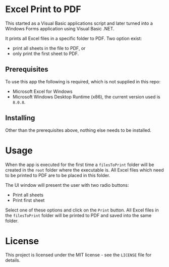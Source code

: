 # Excel Print to PDF
This started as a Visual Basic applications script and later turned into a Windows Forms application using Visual Basic .NET.

It prints all Excel files in a specific folder to PDF. Two option exist:
- print all sheets in the file to PDF, or
- only print the first sheet to PDF.

## Prerequisites
To use this app the following is required, which is not supplied in this repo:
- Microsoft Excel for Windows
- Microsoft Windows Desktop Runtime (x86), the current version used is `8.0.8`.

## Installing
Other than the prerequisites above, nothing else needs to be installed.

# Usage

When the app is executed for the first time a `filesToPrint` folder will be created in the `root` folder where the executable is. All Excel files which need to be printed to PDF are to be placed in this folder.

The UI window will present the user with two radio buttons:
- Print all sheets
- Print first sheet

Select one of these options and click on the `Print` button. All Excel files in the `filesToPrint` folder will be printed to PDF and saved into the same folder.

# License
This project is licensed under the MIT license - see the `LICENSE` file for details.
